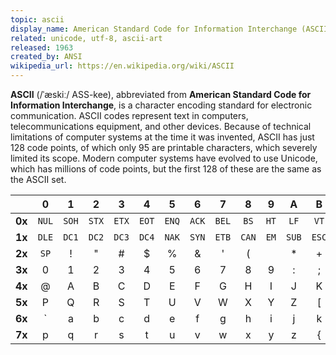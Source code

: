 ```yaml
---
topic: ascii
display_name: American Standard Code for Information Interchange (ASCII)
related: unicode, utf-8, ascii-art
released: 1963
created_by: ANSI
wikipedia_url: https://en.wikipedia.org/wiki/ASCII
---
```

**ASCII** (/ˈæskiː/ ASS-kee), abbreviated from **American Standard Code for Information Interchange**, is a character encoding standard for electronic communication. ASCII codes represent text in computers, telecommunications equipment, and other devices. Because of technical limitations of computer systems at the time it was invented, ASCII has just 128 code points, of which only 95 are printable characters, which severely limited its scope. Modern computer systems have evolved to use Unicode, which has millions of code points, but the first 128 of these are the same as the ASCII set.

|        | 0     | 1     | 2     | 3     | 4     | 5     | 6     | 7     | 8     | 9    | A     | B     | C    | D    | E    | F     |
|--------|:-----:|:-----:|:-----:|:-----:|:-----:|:-----:|:-----:|:-----:|:-----:|:----:|:-----:|:-----:|:----:|:----:|:----:|:-----:|
| **0x** | `NUL` | `SOH` | `STX` | `ETX` | `EOT` | `ENQ` | `ACK` | `BEL` | `BS`  | `HT` | `LF`  | `VT`  | `FF` | `CR` | `SO` | `SI`  |
| **1x** | `DLE` | `DC1` | `DC2` | `DC3` | `DC4` | `NAK` | `SYN` | `ETB` | `CAN` | `EM` | `SUB` | `ESC` | `FS` | `GS` | `RS` | `US`  |
| **2x** | `SP`  | !     | "     | #     | $     | %     | &     | '     | (     |      | *     | +     | ,    | -    | .    | /     |
| **3x** | 0     | 1     | 2     | 3     | 4     | 5     | 6     | 7     | 8     | 9    | :     | ;     | <    | =    | >    | ?     |
| **4x** | @     | A     | B     | C     | D     | E     | F     | G     | H     | I    | J     | K     | L    | M    | N    | O     |
| **5x** | P     | Q     | R     | S     | T     | U     | V     | W     | X     | Y    | Z     | [     | \\   | ]    | ^    | _     |
| **6x** | `     | a     | b     | c     | d     | e     | f     | g     | h     | i    | j     | k     | l    | m    | n    | o     |
| **7x** | p     | q     | r     | s     | t     | u     | v     | w     | x     | y    | z     | {     | \|   | }    | ~    | `DEL` |
